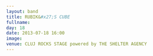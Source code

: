 ```yaml
---
layout: band
title: RUBIK&#x27;S CUBE
fullname: 
day: 18
date: 2013-07-18 16:00
image: 
venue: CLUJ ROCKS STAGE powered by THE SHELTER AGENCY
---
```



